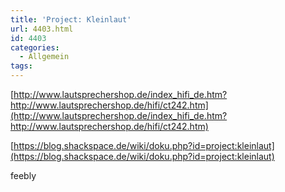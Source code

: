 ```yaml
---
title: 'Project: Kleinlaut'
url: 4403.html
id: 4403
categories:
  - Allgemein
tags:
---
```


[http://www.lautsprechershop.de/index_hifi_de.htm?http://www.lautsprechershop.de/hifi/ct242.htm](http://www.lautsprechershop.de/index_hifi_de.htm?http://www.lautsprechershop.de/hifi/ct242.htm)

[https://blog.shackspace.de/wiki/doku.php?id=project:kleinlaut](https://blog.shackspace.de/wiki/doku.php?id=project:kleinlaut)

feebly